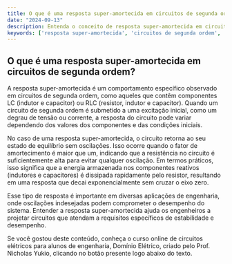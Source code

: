 ```yaml
---
title: O que é uma resposta super-amortecida em circuitos de segunda ordem?
date: "2024-09-13"
description: Entenda o conceito de resposta super-amortecida em circuitos de segunda ordem e sua importância na análise de circuitos elétricos.
keywords: ['resposta super-amortecida', 'circuitos de segunda ordem', 'análise de circuitos', 'engenharia elétrica']
---
```


## O que é uma resposta super-amortecida em circuitos de segunda ordem?

A resposta super-amortecida é um comportamento específico observado em circuitos de segunda ordem, como aqueles que contêm componentes LC (indutor e capacitor) ou RLC (resistor, indutor e capacitor). Quando um circuito de segunda ordem é submetido a uma excitação inicial, como um degrau de tensão ou corrente, a resposta do circuito pode variar dependendo dos valores dos componentes e das condições iniciais.

No caso de uma resposta super-amortecida, o circuito retorna ao seu estado de equilíbrio sem oscilações. Isso ocorre quando o fator de amortecimento é maior que um, indicando que a resistência no circuito é suficientemente alta para evitar qualquer oscilação. Em termos práticos, isso significa que a energia armazenada nos componentes reativos (indutores e capacitores) é dissipada rapidamente pelo resistor, resultando em uma resposta que decai exponencialmente sem cruzar o eixo zero.

Esse tipo de resposta é importante em diversas aplicações de engenharia, onde oscilações indesejadas podem comprometer o desempenho do sistema. Entender a resposta super-amortecida ajuda os engenheiros a projetar circuitos que atendam a requisitos específicos de estabilidade e desempenho.

Se você gostou deste conteúdo, conheça o curso online de circuitos elétricos para alunos de engenharia, Domínio Elétrico, criado pelo Prof. Nicholas Yukio, clicando no botão presente logo abaixo do texto.